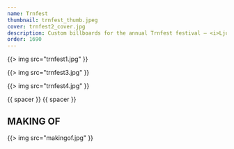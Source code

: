 ```yaml
---
name: Trnfest
thumbnail: trnfest_thumb.jpeg
cover: trnfest2_cover.jpg
description: Custom billboards for the annual Trnfest festival — <i>Ljubljana / 2009</i>
order: 1690
---
```


{{> img src="trnfest1.jpg" }}

{{> img src="trnfest3.jpg" }}

{{> img src="trnfest4.jpg" }}

{{ spacer }} {{ spacer }}

## MAKING OF

{{> img src="makingof.jpg" }}
